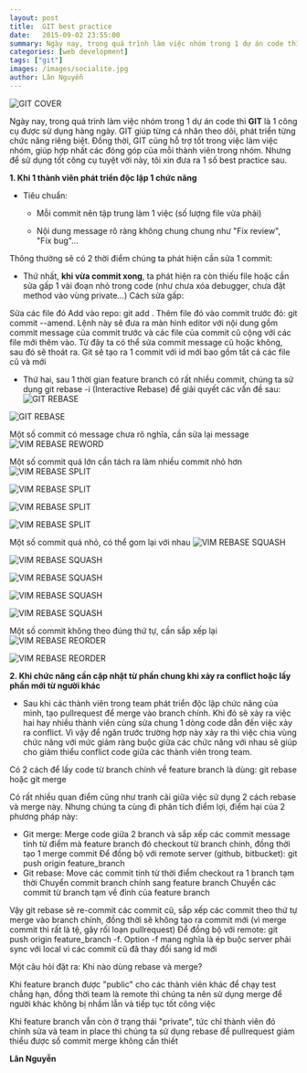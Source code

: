 ```yaml
---
layout: post
title:  GIT best practice
date:   2015-09-02 23:55:00
summary: Ngày nay, trong quá trình làm việc nhóm trong 1 dự án code thì GIT là 1 công cụ không thể thiếu được. GIT giúp từng cá nhân theo dõi, phát triển từng chức năng riêng biệt. Đồng thời, GIT cũng hỗ trợ tốt trong việc làm việc nhóm, giúp hợp nhất các đóng góp của mỗi thành viên trong nhóm
categories: [web development]
tags: ["git"]
images: /images/socialite.jpg
author: Lân Nguyễn
---
```


![GIT COVER](/images/socialite.jpg)

Ngày nay, trong quá trình làm việc nhóm trong 1 dự án code thì **GIT** là 1 công cụ được sử dụng hàng ngày. GIT giúp từng cá nhân theo dõi, phát triển từng chức năng riêng biệt. Đồng thời, GIT cũng hỗ trợ tốt trong việc làm việc nhóm, giúp hợp nhất các đóng góp của mỗi thành viên trong nhóm. Nhưng để sử dụng tốt công cụ tuyệt vời này, tôi xin đưa ra 1 số best practice sau.


__1. Khi 1 thành viên phát triển độc lập 1 chức năng__

- Tiêu chuẩn:

  + Mỗi commit nên tập trung làm 1 việc (số lượng file vừa phải)

  + Nội dung message rõ ràng không chung chung như "Fix review", "Fix bug"...

Thông thường sẽ có 2 thời điểm chúng ta phát hiện cần sửa 1 commit:

  + Thứ nhất, **khi vừa commit xong**, ta phát hiện ra còn thiếu file hoặc cần sửa gấp 1 vài đoạn nhỏ trong code (như chưa xóa debugger, chưa đặt method vào vùng private...)
Cách sửa gấp:
 
  Sửa các file đó
  Add vào repo: git add .
  Thêm file đó vào commit trước đó: git commit --amend. Lệnh này sẽ đưa ra màn hình editor với nội dung gồm commit message của commit trước và các file của commit cũ cộng với các file mới thêm vào. Từ đây ta có thể sửa commit message cũ hoặc không, sau đó sẽ thoát ra. Git sẽ tạo ra 1 commit với id mới bao gồm tất cả các file cũ và mới

  + Thứ hai, sau 1 thời gian feature branch có rất nhiều commit, chúng ta sử dụng git rebase -i (Interactive Rebase) để giải quyết các vấn đề sau:
![GIT REBASE](/images/rebase.png)

![GIT REBASE](/images/default_rebase.png)

 Một số commit có message chưa rõ nghĩa, cần sửa lại message
![VIM REBASE REWORD](/images/reword_rebase.png)

 Một số commit quá lớn cần tách ra làm nhiều commit nhỏ hơn
![VIM REBASE SPLIT](/images/split_rebase.png)

![VIM REBASE SPLIT](/images/split_rebase_1.png)

![VIM REBASE SPLIT](/images/split_rebase_2.png)

![VIM REBASE SPLIT](/images/split_result.png)

 Một số commit quá nhỏ, có thể gom lại với nhau
![VIM REBASE SQUASH](/images/squash_rebase.png)

![VIM REBASE SQUASH](/images/squash_rebase_1.png)

![VIM REBASE SQUASH](/images/squash_rebase_2.png)

![VIM REBASE SQUASH](/images/squash_rebase_3.png)

![VIM REBASE SQUASH](/images/squash_result.png)

 Một số commit không theo đúng thứ tự, cần sắp xếp lại
![VIM REBASE REORDER](/images/reorder_rebase.png)

![VIM REBASE REORDER](/images/reorder_result.png)
   
  
__2. Khi chức năng cần cập nhật từ phần chung khi xảy ra conflict hoặc lấy phần mới từ người khác__

- Sau khi các thành viên trong team phát triển độc lập chức năng của mình, tạo pullrequest để merge vào branch chính. 
Khi đó sẽ xảy ra việc hai hay nhiều thành viên cùng sửa chung 1 dòng code dẫn đến việc xảy ra conflict. Vì vậy để ngăn trước trường hợp này xảy ra thì việc chia vùng chức năng với mức giảm ràng buộc giữa các chức năng với nhau sẽ giúp cho giảm thiểu conflict code giữa các thành viên trong team.

Có 2 cách để lấy code từ branch chính về feature branch là dùng: git rebase hoặc git merge

Có rất nhiều quan điểm cũng như tranh cãi giữa việc sử dụng 2 cách rebase và merge này. Nhưng chúng ta cùng đi phân tích điểm lợi, điểm hại của 2 phương pháp này:

+ Git merge: 
  Merge code giữa 2 branch và sắp xếp các commit message tính từ điểm mà feature branch đó checkout từ branch chính, đồng thời tạo 1 merge commit
  Để đồng bộ với remote server (github, bitbucket): git push origin feature_branch
+ Git rebase: 
  Move các commit tính từ thời điểm checkout ra 1 branch tạm thời
  Chuyển commit branch chính sang feature branch
  Chuyển các commit từ branch tạm về đỉnh của feature branch

Vậy git rebase sẽ re-commit các commit cũ, sắp xếp các commit theo thứ tự merge vào branch chính, đồng thời sẽ không tạo ra commit mới (vì merge commit thì rất là tệ, gây rối loạn pullrequest)
  Để đồng bộ với remote: git push origin feature_branch -f. Option -f mang nghĩa là ép buộc server phải sync với local vì các commit cũ đã thay đổi sang id mới

Một câu hỏi đặt ra: Khi nào dùng rebase và merge?

Khi feature branch được "public" cho các thành viên khác để chạy test chẳng hạn, đồng thời team là remote thì chúng ta nên sử dụng merge để người khác không bị nhầm lẫn và tiếp tục tốt công việc

Khi feature branch vẫn còn ở trạng thái "private", tức chỉ thành viên đó chỉnh sửa và team in place thì chúng ta sử dụng rebase để pullrequest giảm thiểu được số commit merge không cần thiết

**Lân Nguyễn**

